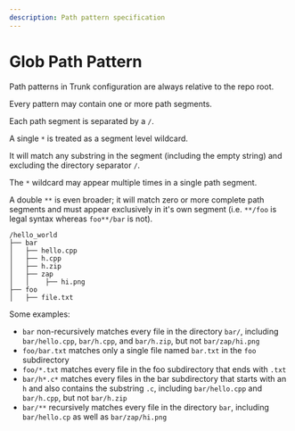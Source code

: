 ```yaml
---
description: Path pattern specification
---
```


# Glob Path Pattern

Path patterns in Trunk configuration are always relative to the repo root.

Every pattern may contain one or more path segments.

Each path segment is separated by a `/`.

A single `*` is treated as a segment level wildcard.

It will match any substring in the segment (including the empty string) and excluding the directory separator `/`.

The `*` wildcard may appear multiple times in a single path segment.

A double `**` is even broader; it will match zero or more complete path segments and must appear exclusively in it's own segment (i.e. `**/foo` is legal syntax whereas `foo**/bar` is not).

```log
/hello_world
├── bar
│   ├── hello.cpp
│   ├── h.cpp
│   ├── h.zip
│   ├── zap
│   │    ├── hi.png
├── foo
│   ├── file.txt
```

Some examples:

- `bar` non-recursively matches every file in the directory `bar/`, including `bar/hello.cpp`, `bar/h.cpp`, and `bar/h.zip`, but not `bar/zap/hi.png`
- `foo/bar.txt` matches only a single file named `bar.txt` in the `foo` subdirectory
- `foo/*.txt` matches every file in the foo subdirectory that ends with `.txt`
- `bar/h*.c*` matches every files in the bar subdirectory that starts with an `h` and also contains the substring `.c`, including `bar/hello.cpp` and `bar/h.cpp`, but not `bar/h.zip`
- `bar/**` recursively matches every file in the directory `bar`, including `bar/hello.cp` as well as `bar/zap/hi.png`
